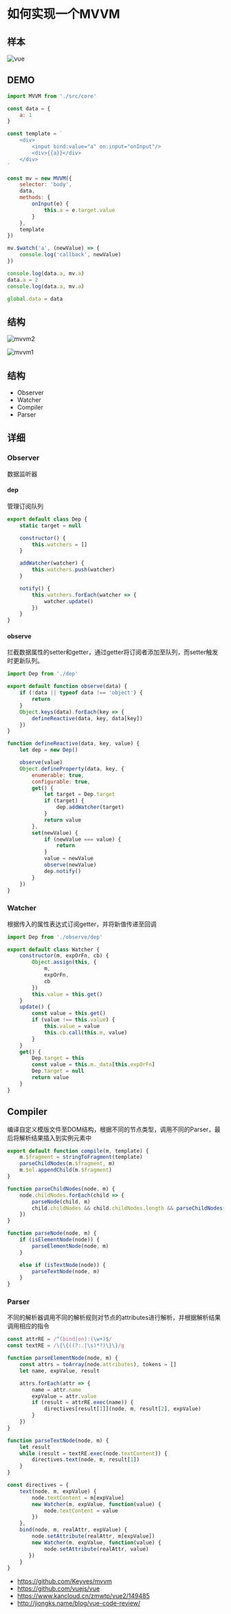 # 如何实现一个MVVM

## 样本

![vue](./asset/vue.png)

## DEMO

```javascript
import MVVM from './src/core'

const data = {
    a: 1
}

const template = `
    <div>
        <input bind:value="a" on:input="onInput"/>
        <div>{{a}}</div>
    </div>
`

const mv = new MVVM({
    selector: 'body',
    data,
    methods: {
        onInput(e) {
            this.a = e.target.value
        }
    },
    template
})

mv.$watch('a', (newValue) => {
    console.log('callback', newValue)
})

console.log(data.a, mv.a)
data.a = 2
console.log(data.a, mv.a)

global.data = data
```



## 结构

![mvvm2](./asset/mvvm2.png)

![mvvm1](./asset/mvvm1.png)

## 结构

- Observer
- Watcher
- Compiler
- Parser



##  详细

### Observer

数据监听器


#### dep

管理订阅队列

```javascript
export default class Dep {
    static target = null

    constructor() {
        this.watchers = []
    }

    addWatcher(watcher) {
        this.watchers.push(watcher)
    }

    notify() {
        this.watchers.forEach(watcher => {
            watcher.update()
        })
    }
}
```

#### observe

拦截数据属性的setter和getter，通过getter将订阅者添加至队列，而setter触发时更新队列。

```js
import Dep from './dep'

export default function observe(data) {
    if (!data || typeof data !== 'object') {
        return
    }
    Object.keys(data).forEach(key => {
        defineReactive(data, key, data[key])
    })
}

function defineReactive(data, key, value) {
    let dep = new Dep()

    observe(value)
    Object.defineProperty(data, key, {
        enumerable: true,
        configurable: true,
        get() {
            let target = Dep.target
            if (target) {
                dep.addWatcher(target)
            }
            return value
        },
        set(newValue) {
            if (newValue === value) {
                return
            }
            value = newValue
            observe(newValue)
            dep.notify()
        }
    })
}
```


### Watcher

根据传入的属性表达式订阅getter，并将新值传递至回调

```javascript
import Dep from './observe/dep'

export default class Watcher {
    constructor(m, expOrFn, cb) {
        Object.assign(this, {
            m,
            expOrFn,
            cb
        })
        this.value = this.get()
    }
    update() {
        const value = this.get()
        if (value !== this.value) {
            this.value = value
            this.cb.call(this.m, value)
        }
    }
    get() {
        Dep.target = this
        const value = this.m._data[this.expOrFn]
        Dep.target = null
        return value
    }
}
```

## Compiler

编译自定义模版文件至DOM结构，根据不同的节点类型，调用不同的Parser，最后将解析结果插入到实例元素中

```javascript
export default function compile(m, template) {
    m.$fragment = stringToFragment(template)
    parseChildNodes(m.$fragment, m)
    m.$el.appendChild(m.$fragment)
}

function parseChildNodes(node, m) {
    node.childNodes.forEach(child => {
        parseNode(child, m)
        child.childNodes && child.childNodes.length && parseChildNodes(child, m)
    })
}

function parseNode(node, m) {
    if (isElementNode(node)) {
        parseElementNode(node, m)
    }

    else if (isTextNode(node)) {
        parseTextNode(node, m)
    }
}
```

### Parser

不同的解析器调用不同的解析规则对节点的attributes进行解析，并根据解析结果调用相应的指令

```javascript
const attrRE = /^(bind|on):(\w+)$/
const textRE = /\{\{((?:.|\s)*?)\}\}/g

function parseElementNode(node, m) {
    const attrs = toArray(node.attributes), tokens = []
    let name, expValue, result

    attrs.forEach(attr => {
        name = attr.name
        expValue = attr.value
        if (result = attrRE.exec(name)) {
            directives[result[1]](node, m, result[2], expValue)
        }
    })
}

function parseTextNode(node, m) {
    let result
    while (result = textRE.exec(node.textContent)) {
        directives.text(node, m, result[1])
    }
}

const directives = {
    text(node, m, expValue) {
        node.textContent = m[expValue]
        new Watcher(m, expValue, function(value) {
            node.textContent = value
        })
    },
    bind(node, m, realAttr, expValue) {
        node.setAttribute(realAttr, m[expValue])
        new Watcher(m, expValue, function(value) {
            node.setAttribute(realAttr, value)
       })
    }
}
```



- https://github.com/Keyves/mvvm
- https://github.com/vuejs/vue
- https://www.kancloud.cn/zmwtp/vue2/149485
- http://jiongks.name/blog/vue-code-review/
